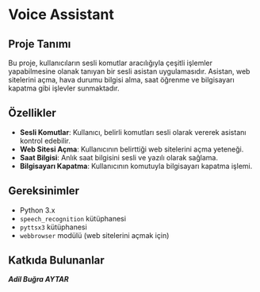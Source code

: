 # Voice Assistant

## Proje Tanımı
Bu proje, kullanıcıların sesli komutlar aracılığıyla çeşitli işlemler yapabilmesine olanak tanıyan bir sesli asistan uygulamasıdır. Asistan, web sitelerini açma, hava durumu bilgisi alma, saat öğrenme ve bilgisayarı kapatma gibi işlevler sunmaktadır.

## Özellikler
- **Sesli Komutlar**: Kullanıcı, belirli komutları sesli olarak vererek asistanı kontrol edebilir.
- **Web Sitesi Açma**: Kullanıcının belirttiği web sitelerini açma yeteneği.
- **Saat Bilgisi**: Anlık saat bilgisini sesli ve yazılı olarak sağlama.
- **Bilgisayarı Kapatma**: Kullanıcının komutuyla bilgisayarı kapatma işlemi.

## Gereksinimler
- Python 3.x
- `speech_recognition` kütüphanesi
- `pyttsx3` kütüphanesi
- `webbrowser` modülü (web sitelerini açmak için)

## Katkıda Bulunanlar
 ***Adil Buğra AYTAR***
